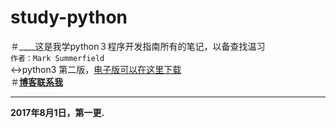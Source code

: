 # study-python
＃____这是我学python３程序开发指南所有的笔记，以备查找温习<br />
<code>作者：Mark Summerfield</code> <br />
<->python3 第二版，<a href=https://github.com/jiongjiongzhao/study-python/commit/8139a1729d1310f7cc1cd3cbb8d0cbc090829843 target=_blank>电子版可以在这里下载</a><br />
＃<u><strong>博客<strong></u><a href=http://yeheile.com target=_blank>联系我</a>
  <hr />  2017年8月1日，第一更.
